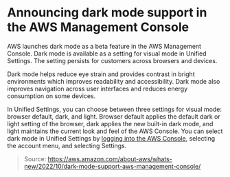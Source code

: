 # Announcing dark mode support in the AWS Management Console

AWS launches dark mode as a beta feature in the AWS Management Console. Dark mode is available as a setting for visual mode in Unified Settings. The setting persists for customers across browsers and devices.

Dark mode helps reduce eye strain and provides contrast in bright environments which improves readability and accessibility. Dark mode also improves navigation across user interfaces and reduces energy consumption on some devices.

In Unified Settings, you can choose between three settings for visual mode: browser default, dark, and light. Browser default applies the default dark or light setting of the browser, dark applies the new built-in dark mode, and light maintains the current look and feel of the AWS Console. You can select dark mode in Unified Settings by [logging into the AWS Console](http://console.aws.amazon.com/), selecting the account menu, and selecting Settings.

> Source: https://aws.amazon.com/about-aws/whats-new/2022/10/dark-mode-support-aws-management-console/